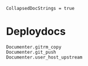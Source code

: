 ```@meta
CollapsedDocStrings = true
```

# Deploydocs

```@docs
Documenter.gitrm_copy
Documenter.git_push
Documenter.user_host_upstream
```
